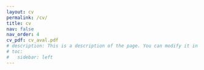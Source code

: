 ```yaml
---
layout: cv
permalink: /cv/
title: cv
nav: false
nav_order: 4
cv_pdf: cv_aval.pdf
# description: This is a description of the page. You can modify it in 'pages/_cv.md'. You can also change or remove the top pdf download button.
# toc:
#   sidebar: left
---
```

